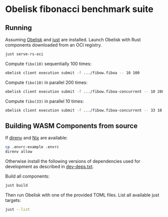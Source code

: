 # Obelisk fibonacci benchmark suite

## Running
Assuming [Obelisk](https://github.com/obeli-sk/obelisk) and [just](https://github.com/casey/just) are installed.
Launch Obelisk with Rust components downloaded from an OCI registry.
```sh
just serve-rs-oci
```

Compute `fibo(10)` sequentially 100 times:
```sh
obelisk client execution submit -f .../fibow.fiboa -- 10 100
```

Compute `fibo(10)` in parallel 200 times:
```sh
obelisk client execution submit -f .../fibow.fiboa-concurrent -- 10 200
```

Compute `fibo(33)` in parallel 10 times:
```sh
obelisk client execution submit -f .../fibow.fiboa-concurrent -- 33 10
```

## Building WASM Components from source
If [direnv](https://github.com/direnv/direnv) and [Nix](https://nixos.org/) are available:
```sh
cp .envrc-example .envrc
direnv allow
```
Otherwise install the following versions of dependencies used for development as described in [dev-deps.txt](./dev-deps.txt).

Build all components:
```sh
just build
```

Then run Obelisk with one of the provided TOML files. List all available just targets:
```sh
just --list
```
